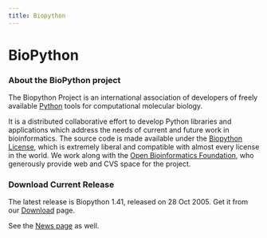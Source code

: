 ```yaml
---
title: Biopython
---
```


BioPython
=========

### About the BioPython project

The Biopython Project is an international association of developers of
freely available [Python](http://www.python.org) tools for computational
molecular biology.

It is a distributed collaborative effort to develop Python libraries and
applications which address the needs of current and future work in
bioinformatics. The source code is made available under the [Biopython
License](http://www.biopython.org/static/LICENSE), which is extremely
liberal and compatible with almost every license in the world. We work
along with the [Open Bioinformatics Foundation](http://open-bio.org),
who generously provide web and CVS space for the project.

### Download Current Release

The latest release is Biopython 1.41, released on 28 Oct 2005. Get it
from our [Download](Download "wikilink") page.

See the [News page](http://biopython.open-bio.org/news) as well.
